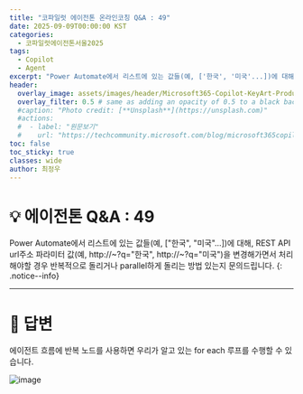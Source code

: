 ```yaml
---
title: "코파일럿 에이전톤 온라인코칭 Q&A : 49"
date: 2025-09-09T00:00:00 KST
categories:
  - 코파일럿에이전톤서울2025
tags:
  - Copilot
  - Agent
excerpt: "Power Automate에서 리스트에 있는 값들(예, ['한국', '미국'...])에 대해, REST API url주소 파라미터 값(예, http://~?q=한국, http://~?q=미국)을 변경해가면서 처리해야할 경우 반복적으로 돌리거나 parallel하게 돌리는 방법 있는지 문의드립니다."
header:
  overlay_image: assets/images/header/Microsoft365-Copilot-KeyArt-Productivity-6K-01.png
  overlay_filter: 0.5 # same as adding an opacity of 0.5 to a black background
  #caption: "Photo credit: [**Unsplash**](https://unsplash.com)"
  #actions:
  #  - label: "원문보기"
  #    url: "https://techcommunity.microsoft.com/blog/microsoft365copilotblog/what%E2%80%99s-new-in-microsoft-365-copilot--july-2025/4438253"
toc: false
toc_sticky: true
classes: wide
author: 최정우
---
```


# 💡 에이전톤 Q&A : 49

Power Automate에서 리스트에 있는 값들(예, ["한국", "미국"...])에 대해, REST API url주소 파라미터 값(예, http://~?q="한국", http://~?q="미국")을 변경해가면서 처리해야할 경우 반복적으로 돌리거나 parallel하게 돌리는 방법 있는지 문의드립니다.
{: .notice--info}

---

# 📝 답변

에이전트 흐름에 반복 노드를 사용하면 우리가 알고 있는 for each 루프를 수행할 수 있습니다.

![image](/mwkorea/assets/images/20250909/Image03.png) 
